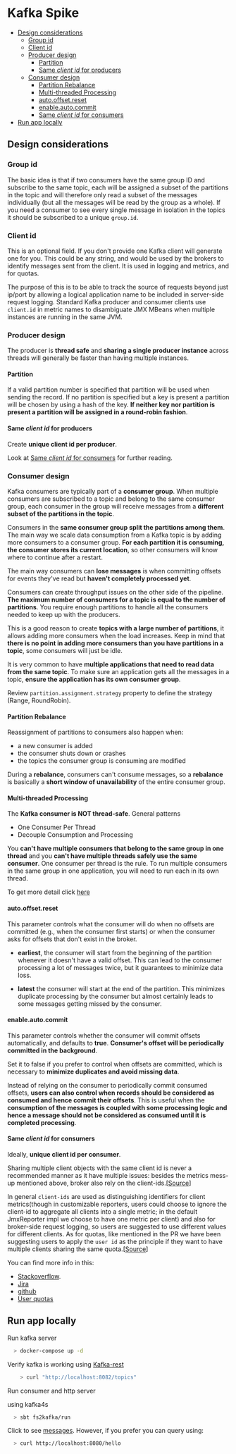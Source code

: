 
# Kafka Spike

- [Design considerations](#design-considerations)
  - [Group id](#group-id)
  - [Client id](#client-id)
  - [Producer design](#producer-design)
    - [Partition](#partition)
    - [Same *client id* for producers](#same-client-id-for-producers)
  - [Consumer design](#consumer-design)
    - [Partition Rebalance](#partition-rebalance)
    - [Multi-threaded Processing](#multi-threaded-processing)
    - [auto.offset.reset](#autooffsetreset)
    - [enable.auto.commit](#enableautocommit)
    - [Same *client id* for consumers](#same-client-id-for-consumers)
- [Run app locally](#run-app-locally)


## Design considerations

### Group id

The basic idea is that if two consumers have the same group ID and subscribe to the same topic, 
each will be assigned a subset of the partitions in the topic and 
will therefore only read a subset of the messages individually 
(but all the messages will be read by the group as a whole). 
If you need a consumer to see every single message in isolation in the topics it should be subscribed to a unique `group.id`.

### Client id

This is an optional field. 
If you don't provide one Kafka client will generate one for you. 
This could be any string, and would be used by the brokers to identify messages sent from the client. 
It is used in logging and metrics, and for quotas.

The purpose of this is to be able to track the source of requests 
beyond just ip/port by allowing a logical application name to be included in server-side request logging. 
Standard Kafka producer and consumer clients use `client.id` in metric names to disambiguate JMX MBeans 
when multiple instances are running in the same JVM.

### Producer design

The producer is **thread safe** and **sharing a single producer instance** across threads 
will generally be faster than having multiple instances.

#### Partition

If a valid partition number is specified that partition will be used when sending the record. 
If no partition is specified but a key is present a partition will be chosen by using a hash of the key. 
**If neither key nor partition is present a partition will be assigned in a round-robin fashion**.

#### Same *client id* for producers

Create **unique client id per producer**.

Look at [Same *client id* for consumers](#same-client-id-for-consumers) for further reading.

### Consumer design

Kafka consumers are typically part of a **consumer group**. When multiple consumers are subscribed to a topic 
and belong to the same consumer group, 
each consumer in the group will receive messages from a **different subset of the partitions in the topic**.

Consumers in the **same consumer group split the partitions among them**. 
The main way we scale data consumption from a Kafka topic is by adding more consumers to a consumer group. 
**For each partition it is consuming, the consumer stores its current location**, 
so other consumers will know where to continue after a restart.

The main way consumers can **lose messages** is when committing offsets for events 
they've read but **haven't completely processed yet**.

Consumers can create throughput issues on the other side of the pipeline. 
**The maximum number of consumers for a topic is equal to the number of partitions**. 
You require enough partitions to handle all the consumers needed to keep up with the producers.

This is a good reason to create **topics with a large number of partitions**, 
it allows adding more consumers when the load increases. 
Keep in mind that **there is no point in adding more consumers than you have partitions in a topic**, 
some consumers will just be idle.

It is very common to have **multiple applications that need to read data from the same topic**. 
To make sure an application gets all the messages in a topic, **ensure the application has its own consumer group**.

Review `partition.assignment.strategy` property to define the strategy (Range, RoundRobin).

#### Partition Rebalance

Reassignment of partitions to consumers also happen when:

- a new consumer is added
- the consumer shuts down or crashes
- the topics the consumer group is consuming are modified

During a **rebalance**, consumers can't consume messages, 
so a **rebalance** is basically a **short window of unavailability** of the entire consumer group.

#### Multi-threaded Processing

The **Kafka consumer is NOT thread-safe**. General patterns

- One Consumer Per Thread
- Decouple Consumption and Processing

You **can't have multiple consumers that belong to the same group in one thread** 
and you **can't have multiple threads safely use the same consumer**. 
One consumer per thread is the rule. 
To run multiple consumers in the same group in one application, 
you will need to run each in its own thread.

To get more detail click [here](https://kafka.apache.org/23/javadoc/org/apache/kafka/clients/consumer/KafkaConsumer.html#multithreaded)

#### auto.offset.reset

This parameter controls what the consumer will do when no offsets are committed 
(e.g., when the consumer first starts) or when the consumer asks for offsets that don't exist in the broker.

- **earliest**, the consumer will start from the beginning of the partition whenever
  it doesn't have a valid offset. This can lead to the consumer processing a lot of messages twice, 
  but it guarantees to minimize data loss.

- **latest** the consumer will start at the end of the partition. 
  This minimizes duplicate processing by the consumer 
  but almost certainly leads to some messages getting missed by the consumer.

#### enable.auto.commit

This parameter controls whether the consumer will commit offsets automatically, and defaults to **true**. 
**Consumer's offset will be periodically committed in the background**.

Set it to false if you prefer to control when offsets are committed, 
which is necessary to **minimize duplicates and avoid missing data**.

Instead of relying on the consumer to periodically commit consumed offsets, 
**users can also control when records should be considered as consumed and hence commit their offsets**. 
This is useful when the **consumption of the messages is coupled with some processing logic 
and hence a message should not be considered as consumed until it is completed processing**.

#### Same *client id* for consumers

Ideally, **unique client id per consumer**.

Sharing multiple client objects with the same client id is never a recommended manner as it have multiple issues: 
besides the metrics mess-up mentioned above, 
broker also rely on the client-ids.[[Source](https://github.com/apache/kafka/pull/3328#issuecomment-316137237)]

In general `client-ids` are used as distinguishing identifiers 
for client metrics(though in customizable reporters, users could choose to ignore the client-id to aggregate 
all clients into a single metric; in the default JmxReporter impl we choose to have one metric per client) 
and also for broker-side request logging, so users are suggested to use different values for different clients.
As for quotas, like mentioned in the PR we have been suggesting users to 
apply the `user id` as the principle 
if they want to have multiple clients sharing the same quota.[[Source](https://issues.apache.org/jira/browse/KAFKA-3992?focusedCommentId=16096662&page=com.atlassian.jira.plugin.system.issuetabpanels%3Acomment-tabpanel#comment-16096662)]

You can find more info in this:

- [Stackoverflow](https://stackoverflow.com/questions/33874151/can-multiple-threads-able-to-use-the-same-client-id-in-apache-kafka).
- [Jira](https://issues.apache.org/jira/browse/KAFKA-3992?focusedCommentId=15823394&page=com.atlassian.jira.plugin.system.issuetabpanels%3Acomment-tabpanel#comment-15823394)
- [github](https://github.com/apache/kafka/pull/3328)
- [User quotas](https://cwiki.apache.org/confluence/display/KAFKA/KIP-55%3A+Secure+Quotas+for+Authenticated+Users)

## Run app locally

Run kafka server

```sh
  > docker-compose up -d
```

Verify kafka is working using [Kafka-rest](https://github.com/confluentinc/kafka-rest)

```sh
    > curl "http://localhost:8082/topics"
```

Run consumer and http server

using kafka4s
```sh
  > sbt fs2kafka/run
```


Click to see [messages](http://localhost:8080/index.html). However, if you prefer you can query using:

```sh
  > curl http://localhost:8080/hello
```
